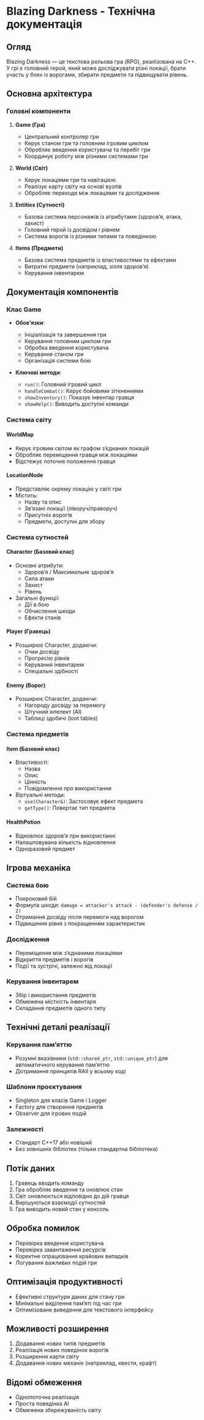 # Blazing Darkness - Технічна документація

## Огляд
Blazing Darkness — це текстова рольова гра (RPG), реалізована на C++. У грі є головний герой, який може досліджувати різні локації, брати участь у боях із ворогами, збирати предмети та підвищувати рівень.

## Основна архітектура

### Головні компоненти

1. **Game (Гра)**
   - Центральний контролер гри
   - Керує станом гри та головним ігровим циклом
   - Обробляє введення користувача та перебіг гри
   - Координує роботу між різними системами гри

2. **World (Світ)**
   - Керує локаціями гри та навігацією
   - Реалізує карту світу на основі вузлів
   - Обробляє переходи між локаціями та дослідження

3. **Entities (Сутності)**
   - Базова система персонажів із атрибутами (здоров’я, атака, захист)
   - Головний герой із досвідом і рівнем
   - Система ворогів із різними типами та поведінкою

4. **Items (Предмети)**
   - Базова система предметів із властивостями та ефектами
   - Витратні предмети (наприклад, зілля здоров’я)
   - Керування інвентарем

## Документація компонентів

### Клас Game
- **Обов’язки**:
  - Ініціалізація та завершення гри
  - Керування головним циклом гри
  - Обробка введення користувача
  - Керування станом гри
  - Організація системи бою

- **Ключові методи**:
  - `run()`: Головний ігровий цикл
  - `handleCombat()`: Керує бойовими зіткненнями
  - `showInventory()`: Показує інвентар гравця
  - `showHelp()`: Виводить доступні команди

### Система світу

#### WorldMap
- Керує ігровим світом як графом з’єднаних локацій
- Обробляє переміщення гравця між локаціями
- Відстежує поточне положення гравця

#### LocationNode
- Представляє окрему локацію у світі гри
- Містить:
  - Назву та опис
  - Зв’язані локації (ліворуч/праворуч)
  - Присутніх ворогів
  - Предмети, доступні для збору

### Система сутностей

#### Character (Базовий клас)
- Основні атрибути:
  - Здоров’я / Максимальне здоров’я
  - Сила атаки
  - Захист
  - Рівень
- Загальні функції:
  - Дії в бою
  - Обчислення шкоди
  - Ефекти станів

#### Player (Гравець)
- Розширює Character, додаючи:
  - Очки досвіду
  - Прогресію рівнів
  - Керування інвентарем
  - Спеціальні здібності

#### Enemy (Ворог)
- Розширює Character, додаючи:
  - Нагороду досвіду за перемогу
  - Штучний інтелект (AI)
  - Таблиці здобичі (loot tables)

### Система предметів

#### Item (Базовий клас)
- Властивості:
  - Назва
  - Опис
  - Цінність
  - Повідомлення про використання
- Віртуальні методи:
  - `use(Character&)`: Застосовує ефект предмета
  - `getType()`: Повертає тип предмета

#### HealthPotion
- Відновлює здоров’я при використанні
- Налаштовувана кількість відновлення
- Одноразовий предмет

## Ігрова механіка

### Система бою
- Покроковий бій
- Формула шкоди: `damage = attacker's attack - (defender's defense / 2)`
- Отримання досвіду після перемоги над ворогом
- Підвищення рівня з покращенням характеристик

### Дослідження
- Переміщення між з’єднаними локаціями
- Відкриття предметів і ворогів
- Події та зустрічі, залежно від локації

### Керування інвентарем
- Збір і використання предметів
- Обмежена місткість інвентаря
- Складання предметів одного типу

## Технічні деталі реалізації

### Керування пам’яттю
- Розумні вказівники (`std::shared_ptr`, `std::unique_ptr`) для автоматичного керування пам’яттю
- Дотримання принципів RAII у всьому коді

### Шаблони проєктування
- Singleton для класів Game і Logger
- Factory для створення предметів
- Observer для ігрових подій

### Залежності
- Стандарт C++17 або новіший
- Без зовнішніх бібліотек (тільки стандартна бібліотека)

## Потік даних
1. Гравець вводить команду
2. Гра обробляє введення та оновлює стан
3. Світ оновлюється відповідно до дій гравця
4. Вирішуються взаємодії сутностей
5. Гра виводить новий стан у консоль

## Обробка помилок
- Перевірка введення користувача
- Перевірка завантаження ресурсів
- Коректне опрацювання крайових випадків
- Логування важливих подій гри

## Оптимізація продуктивності
- Ефективні структури даних для стану гри
- Мінімальні виділення пам’яті під час гри
- Оптимізоване виведення для текстового інтерфейсу

## Можливості розширення
1. Додавання нових типів предметів
2. Реалізація нових поведінок ворогів
3. Розширення карти світу
4. Додавання нових механік (наприклад, квести, крафт)

## Відомі обмеження
- Однопоточна реалізація
- Проста поведінка AI
- Обмежена збережуваність світу
